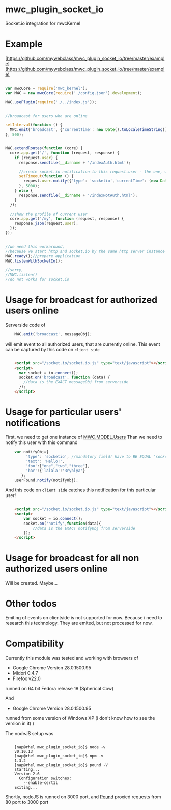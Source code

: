 mwc_plugin_socket_io
====================

Socket.io integration for mwcKernel


Example
====================
[https://github.com/mywebclass/mwc_plugin_socket_io/tree/master/example](https://github.com/mywebclass/mwc_plugin_socket_io/tree/master/example)
```javascript

var mwcCore = require('mwc_kernel');
var MWC = new mwcCore(require('./config.json').development);

MWC.usePlugin(require('./../index.js'));


//broadcast for users who are online

setInterval(function () {
  MWC.emit('broadcast', {'currentTime': new Date().toLocaleTimeString()});
}, 500);


MWC.extendRoutes(function (core) {
  core.app.get('/', function (request, response) {
    if (request.user) {
      response.sendfile(__dirname + '/indexAuth.html');

      //create socket.io notification to this request.user - the one, who currently interacts with application
      setTimeout(function () {
        request.user.notify({'type': 'socketio','currentTime': (new Date().toLocaleTimeString())});
      }, 5000);
    } else {
      response.sendfile(__dirname + '/indexNotAuth.html');
    }
  });

  //show the profile of current user
  core.app.get('/my', function (request, response) {
    response.json(request.user);
  });
});


//we need this workaround,
//because we start http and socket.io by the same http server instance on the same port
MWC.ready();//prepare application
MWC.listenWithSocketIo();

//sorry,
//MWC.listen()
//do not works for socket.io

```


Usage for broadcast for authorized users online
====================

Serverside code of

```javascript
    MWC.emit('broadcast', messageObj);
```

will emit event to all authorized users, that are currently online.
This event can be captured by this code on `client side`

```html

    <script src="/socket.io/socket.io.js" type="text/javascript"></script>
    <script>
      var socket = io.connect();
      socket.on('broadcast', function (data) {
        //data is the EXACT messageObj from serverside
      });
    </script>

```

Usage for particular users' notifications
====================

First, we need to get one instance of [MWC.MODEL.Users](https://github.com/mywebclass/mwc_kernel#the-model-of-user)
Than we need to notify this user with this command

```javascript
    var notifyObj={
         'type': 'socketio', //mandatory field! have to BE EQUAL 'socketio'
         'text': 'Hello!',
         'foo':["one","two","three"],
         'bar':{'lalala':'3ryblya'}
       };
    userFound.notify(notifyObj);
```

And this code on `client side` catches this notification for this particular user!

```html

    <script src="/socket.io/socket.io.js" type="text/javascript"></script>
    <script>
        var socket = io.connect();
        socket.on('notify',function(data){
            //data is the EXACT notifyObj from serverside
        });
    </script>


```


Usage for broadcast for all non authorized users online
====================
Will be created. Maybe...


Other todos
====================

Emiting of events on clientside is not supported for now. Because i need to research this technology.
They are emited, but not processed for now.

Compatibility
====================
Currently this module was tested and working with browsers of

 - Google Chrome Version 28.0.1500.95
 - Midori 0.4.7
 - Firefox v22.0

runned on 64 bit Fedora release 18 (Spherical Cow)

And

 - Google Chrome Version 28.0.1500.95

runned from some version of Windows XP (i don't know how to see the version in it( )

The nodeJS setup was
```shell

    [nap@rhel mwc_plugin_socket_io]$ node -v
    v0.10.13
    [nap@rhel mwc_plugin_socket_io]$ npm -v
    1.3.2
    [nap@rhel mwc_plugin_socket_io]$ pound -V
    starting...
    Version 2.6
      Configuration switches:
        --enable-cert1l
    Exiting...

```

Shortly, nodeJS is runned on 3000 port, and [Pound](http://www.apsis.ch/pound) proxied requests from 80 port to 3000 port

